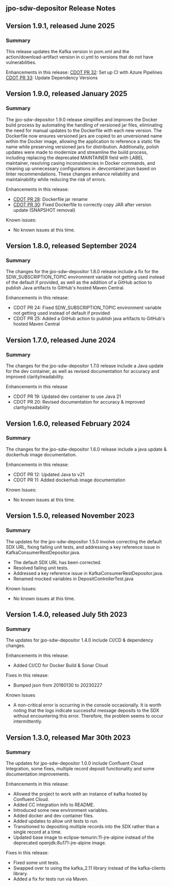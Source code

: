 jpo-sdw-depositor Release Notes
----------------------------

Version 1.9.1, released June 2025
----------------------------------------
### **Summary**
This release updates the Kafka version in pom.xml and the action/download-artifact version in ci.yml to versions that do not have vulnerabilities.

Enhancements in this release:
[CDOT PR 32](https://github.com/CDOT-CV/jpo-sdw-depositor/pull/32): Set up CI with Azure Pipelines
[CDOT PR 33](https://github.com/CDOT-CV/jpo-sdw-depositor/pull/33): Update Dependency Versions


Version 1.9.0, released January 2025
----------------------------------------
### **Summary**
The jpo-sdw-depositor 1.9.0 release simplifies and improves the Docker build process by automating the handling of 
versioned jar files, eliminating the need for manual updates to the Dockerfile with each new version. The Dockerfile now
ensures versioned jars are copied to an unversioned name within the Docker image, allowing the application to reference 
a static file name while preserving versioned jars for distribution. Additionally, polish updates were made to modernize 
and streamline the build process, including replacing the deprecated MAINTAINER field with LABEL maintainer, resolving 
casing inconsistencies in Docker commands, and cleaning up unnecessary configurations in .devcontainer.json based on 
linter recommendations. These changes enhance reliability and maintainability while reducing the risk of errors.

Enhancements in this release:
- [CDOT PR 28](https://github.com/CDOT-CV/jpo-sdw-depositor/pull/28): Dockerfile jar rename
- [CDOT PR 30](https://github.com/CDOT-CV/jpo-sdw-depositor/pull/30): Fixed Dockerfile to correctly copy JAR after version update (SNAPSHOT removal)

Known issues:
- No known issues at this time.


Version 1.8.0, released September 2024
----------------------------------------
### **Summary**
The changes for the jpo-sdw-depositor 1.8.0 release include a fix for the SDW_SUBSCRIPTION_TOPIC environment variable not getting used instead of the default if provided, as well as the addition of a GitHub action to publish Java artifacts to GitHub's hosted Maven Central.

Enhancements in this release:
- CDOT PR 24: Fixed SDW_SUBSCRIPTION_TOPIC environment variable not getting used instead of default if provided
- CDOT PR 25: Added a GitHub action to publish java artifacts to GitHub's hosted Maven Central


Version 1.7.0, released June 2024
----------------------------------------
### **Summary**
The changes for the jpo-sdw-depositor 1.7.0 release include a Java update for the dev container, as well as revised documentation for accuracy and improved clarity/readability.

Enhancements in this release
- CDOT PR 19: Updated dev container to use Java 21
- CDOT PR 20: Revised documentation for accuracy & improved clarity/readability


Version 1.6.0, released February 2024
----------------------------------------

### **Summary**
The changes for the jpo-sdw-depositor 1.6.0 release include a java update & dockerhub image documentation.

Enhancements in this release:
- CDOT PR 12: Updated Java to v21
- CDOT PR 11: Added dockerhub image documentation

Known Issues:
- No known issues at this time.


Version 1.5.0, released November 2023
----------------------------------------

### **Summary**
The updates for the jpo-sdw-depositor 1.5.0 involve correcting the default SDX URL, fixing failing unit tests, and addressing a key reference issue in KafkaConsumerRestDepositor.java.
- The default SDX URL has been corrected.
- Resolved failing unit tests.
- Addressed a key reference issue in KafkaConsumerRestDepositor.java.
- Renamed mocked variables in DepositControllerTest.java

Known Issues:
- No known issues at this time.


Version 1.4.0, released July 5th 2023
----------------------------------------

### **Summary**
The updates for jpo-sdw-depositor 1.4.0 include CI/CD & dependency changes.

Enhancements in this release:
- Added CI/CD for Docker Build & Sonar Cloud

Fixes in this release:
- Bumped json from 20180130 to 20230227

Known Issues
- A non-critical error is occurring in the console occasionally. It is worth noting that the logs indicate successful message deposits to the SDX without encountering this error. Therefore, the problem seems to occur intermittently.

Version 1.3.0, released Mar 30th 2023
----------------------------------------

### **Summary**
The updates for jpo-sdw-depositor 1.0.0 include Confluent Cloud Integration, some fixes, multiple record deposit functionality and some documentation improvements.

Enhancements in this release:
-	Allowed the project to work with an instance of kafka hosted by Confluent Cloud.
-	Added CC integration info to README.
-	Introduced some new environment variables.
-	Added docker and dev container files.
-	Added updates to allow unit tests to run.
-	Transitioned to depositing multiple records into the SDX rather than a single record at a time.
-	Updated base image to eclipse-temurin:11-jre-alpine instead of the deprecated openjdk:8u171-jre-alpine image.

Fixes in this release:
-	Fixed some unit tests.
-	Swapped over to using the kafka_2.11 library instead of the kafka-clients library.
-	Added a fix for tests run via Maven.

